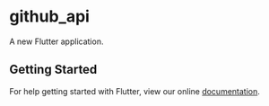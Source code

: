 # github_api

A new Flutter application.

## Getting Started

For help getting started with Flutter, view our online
[documentation](https://flutter.io/).
